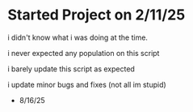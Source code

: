 # Started Project on 2/11/25

i didn't know what i was doing at the time.

i never expected any population on this script

i barely update this script as expected


i update minor bugs and fixes (not all im stupid)

- 8/16/25
